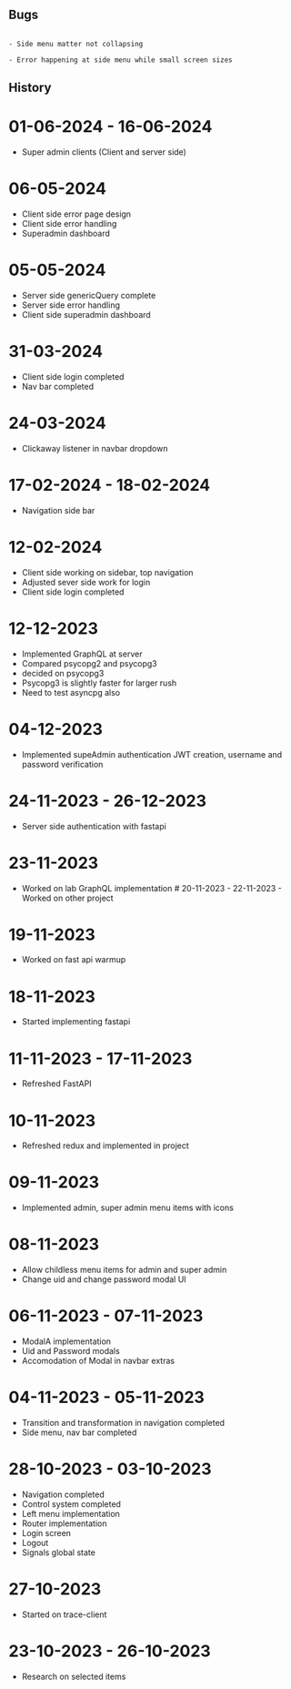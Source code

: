 ## Bugs
																								- Side menu matter not collapsing
																								- Error happening at side menu while small screen sizes

## History
# 01-06-2024 - 16-06-2024
- Super admin clients (Client and server side)
# 06-05-2024
- Client side error page design
- Client side error handling
- Superadmin dashboard
# 05-05-2024
- Server side genericQuery complete
- Server side error handling
- Client side superadmin dashboard
# 31-03-2024
- Client side login completed
- Nav bar completed
# 24-03-2024
- Clickaway listener in navbar dropdown
# 17-02-2024 - 18-02-2024
- Navigation side bar
# 12-02-2024
- Client side working on sidebar, top navigation
- Adjusted sever side work for login
- Client side login completed

# 12-12-2023
- Implemented GraphQL at server
- Compared psycopg2 and psycopg3
- decided on psycopg3
- Psycopg3 is slightly faster for larger rush
- Need to test asyncpg also
# 04-12-2023
- Implemented supeAdmin authentication JWT creation, username and password verification
# 24-11-2023 - 26-12-2023
- Server side authentication with fastapi
# 23-11-2023
- Worked on lab GraphQL implementation
										# 20-11-2023 - 22-11-2023
										- Worked on other project
# 19-11-2023
- Worked on fast api warmup
# 18-11-2023
- Started implementing fastapi
# 11-11-2023 - 17-11-2023
- Refreshed FastAPI
# 10-11-2023
- Refreshed redux and implemented in project
# 09-11-2023
- Implemented admin, super admin menu items with icons
# 08-11-2023
- Allow childless menu items for admin and super admin
- Change uid and change password modal UI

# 06-11-2023 - 07-11-2023
- ModalA implementation
- Uid and Password modals
- Accomodation of Modal in navbar extras

# 04-11-2023 - 05-11-2023
- Transition and transformation in navigation completed
- Side menu, nav bar completed

# 28-10-2023 - 03-10-2023
- Navigation completed
- Control system completed
- Left menu implementation
- Router implementation
- Login screen
- Logout
- Signals global state

# 27-10-2023
- Started on trace-client

# 23-10-2023 - 26-10-2023
- Research on selected items
